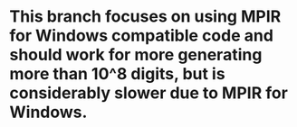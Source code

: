 # This branch focuses on using MPIR for Windows compatible code and should work for more generating more than 10^8 digits, but is considerably slower due to MPIR for Windows.
